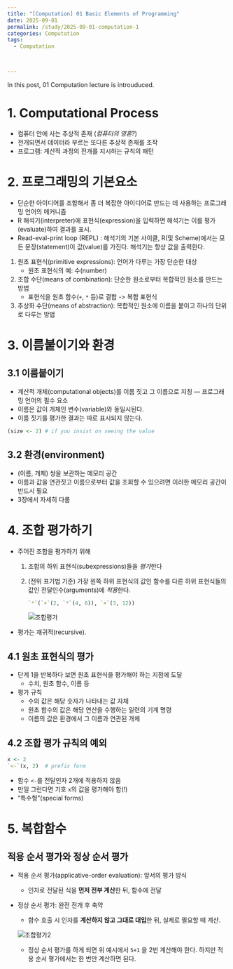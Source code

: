 ```yaml
---
title: "[Computation] 01 Basic Elements of Programming"
date: 2025-09-01
permalink: /study/2025-09-01-computation-1
categories: Computation
tags: 
  - Computation



---
```


In this post, 01 Computation lecture is introuduced. 



# 1. Computational Process

- 컴퓨터 안에 사는 추상적 존재 (*컴퓨터의 영혼?*)
- 전개되면서 데이터라 부르는 또다른 추상적 존재를 조작
- 프로그램: 계산적 과정의 전개를 지시하는 규칙의 패턴



# 2. 프로그래밍의 기본요소

- 단순한 아이디어를 조합해서 좀 더 복잡한 아이디어로 만드는 데 사용하는 프로그래밍 언어의 메커니즘
- R 해석기(interpreter)에 표현식(expression)을 입력하면 해석기는 이를 평가(evaluate)하여 결과를 표시.
- Read-eval-print loop (REPL) : 해석기의 기본 사이클, R(및 Scheme)에서는 모든 문장(statement)이 값(value)를 가진다. 해석기는 항상 값을 출력한다.

1. 원초 표현식(primitive expressions): 언어가 다루는 가장 단순한 대상
   - 원초 표현식의 예: 수(number)
2. 조합 수단(means of combination): 단순한 원소로부터 복합적인 원소를 만드는 방법
   - 표현식을 원초 함수(`+`, `*` 등)로 결합 -> 복합 표현식
3. 추상화 수단(means of abstraction): 복합적인 원소에 이름을 붙이고 하나의 단위로 다루는 방법



# 3. 이름붙이기와 환경

## 3.1 이름붙이기

- 계산적 개체(computational objects)를 이름 짓고 그 이름으로 지칭 — 프로그래밍 언어의 필수 요소
- 이름은 값이 개체인 변수(variable)와 동일시된다.
- 이름 짓기를 평가한 결과는 따로 표시되지 않는다.

```r
(size <- 2) # if you insist on seeing the value
```

## 3.2 환경(environment)

- (이름, 개체) 쌍을 보관하는 메모리 공간
- 이름과 값을 연관짓고 이름으로부터 값을 조회할 수 있으려면 이러한 메모리 공간이 반드시 필요
- 3장에서 자세히 다룸



# 4. 조합 평가하기

- 주어진 조합을 평가하기 위해

  1. 조합의 하위 표현식(subexpressions)들을 *평가*한다

  2. (전위 표기법 기준) 가장 왼쪽 하위 표현식의 값인 함수를 다른 하위 표현식들의 값인 전달인수(arguments)에 *적용*한다.

     ```r
     `*`(`+`(2, `*`(4, 6)), `+`(3, 12))
     ```

     

     ![조합평가](../../images/2025-09-01-computation-1/조합평가.png)

- 평가는 재귀적(recursive).

## 4.1 원초 표현식의 평가

- 단계 1을 반복하다 보면 원초 표현식을 평가해야 하는 지점에 도달
  - 수치, 원초 함수, 이름 등
- 평가 규칙
  - 수의 값은 해당 숫자가 나타내는 값 자체
  - 원초 함수의 값은 해당 연산을 수행하는 일련의 기계 명령
  - 이름의 값은 환경에서 그 이름과 연관된 개체

## 4.2 조합 평가 규칙의 예외

```R
x <- 2
`<-`(x, 2)  # prefix form
```

- 함수 `<-`를 전달인자 2개에 적용하지 않음
- 만일 그런다면 기호 `x`의 값을 평가해야 함(!)
- “특수형”(special forms)



# 5. 복합함수

## 적용 순서 평가와 정상 순서 평가

- 적용 순서 평가(applicative-order evaluation): 앞서의 평가 방식

  - 인자로 전달된 식을 **먼저 전부 계산**한 뒤, 함수에 전달

- 정상 순서 평가: 완전 전개 후 축약

  - 함수 호출 시 인자를 **계산하지 않고 그대로 대입**한 뒤, 실제로 필요할 때 계산.

  ![조합평가2](../../images/2025-09-01-computation-1/조합평가2.png)
  
  - 정상 순서 평가를 하게 되면 위 예시에서 `5+1` 을 2번 계산해야 한다. 하지만 적용 순서 평가에서는 한 번만 계산하면 된다.